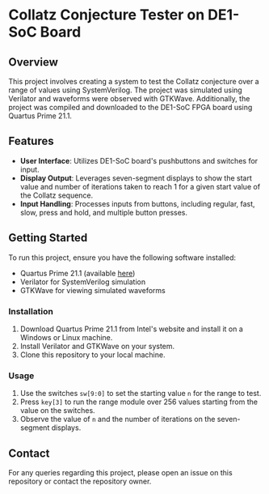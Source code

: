 # Collatz Conjecture Tester on DE1-SoC Board

## Overview
This project involves creating a system to test the Collatz conjecture over a range of values using SystemVerilog. The project was simulated using Verilator and waveforms were observed with GTKWave. Additionally, the project was compiled and downloaded to the DE1-SoC FPGA board using Quartus Prime 21.1.

## Features
- **User Interface**: Utilizes DE1-SoC board's pushbuttons and switches for input.
- **Display Output**: Leverages seven-segment displays to show the start value and number of iterations taken to reach 1 for a given start value of the Collatz sequence.
- **Input Handling**: Processes inputs from buttons, including regular, fast, slow, press and hold, and multiple button presses.

## Getting Started
To run this project, ensure you have the following software installed:
- Quartus Prime 21.1 (available [here](https://www.intel.com/content/www/us/en/products/details/fpga/development-tools/quartus-prime/resource.html))
- Verilator for SystemVerilog simulation
- GTKWave for viewing simulated waveforms

### Installation
1. Download Quartus Prime 21.1 from Intel's website and install it on a Windows or Linux machine.
2. Install Verilator and GTKWave on your system.
3. Clone this repository to your local machine.

### Usage
1. Use the switches `sw[9:0]` to set the starting value `n` for the range to test.
2. Press `key[3]` to run the range module over 256 values starting from the value on the switches.
3. Observe the value of `n` and the number of iterations on the seven-segment displays.

## Contact
For any queries regarding this project, please open an issue on this repository or contact the repository owner.
